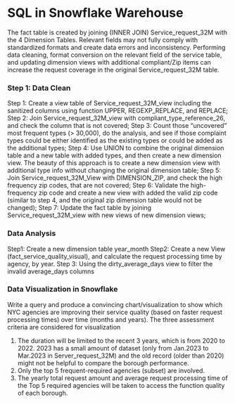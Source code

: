 # SQL in Snowflake Warehouse

The fact table is created by joining (INNER JOIN) Service_request_32M with the 4 Dimension Tables. Relevant fields may not fully comply with standardized formats and create data errors and inconsistency. Performing data cleaning, format conversion on the relevant field of the service table, and updating dimension views with additional compliant/Zip items can increase the request coverage in the original Service_request_32M table.

### Step 1: Data Clean
Step 1: Create a view table of Service_request_32M_view including the sanitized columns using function UPPER, REGEXP_REPLACE, and REPLACE; 
Step 2: Join Service_request_32M_view with compliant_type_reference_26, and check the column that is not covered;
Step 3: Count those “uncovered” most frequent types (> 30,000), do the analysis, and see if those complaint types could be either identified as the existing types or could be added as the additional types; 
Step 4: Use UNION to combine the original dimension table and a new table with added types, and then create a new dimension view. The beauty of this approach is to create a new dimension view with additional type info without changing the original dimension table;
Step 5: Join Service_request_32M_View with DIMENSION_ZIP, and check the high frequency zip codes, that are not covered;
Step 6: Validate the high-frequency zip code and create a new view with added the valid zip code (similar to step 4, and the original zip dimension table would not be changed);
Step 7: Update the fact table by joining Service_request_32M_view with new views of new dimension views;

### Data Analysis
Step1: Create a new dimension table year_month
Step2: Create a new View (fact_service_quality_visual), and calculate the request processing time by agency, by year. 
Step 3: Using the dirty_average_days view to filter the invalid average_days columns

### Data Visualization in Snowflake
Write a query and produce a convincing chart/visualization to show which NYC agencies are improving their service quality (based on faster request processing times) over time (months and years). 
The three assessment criteria are considered for visualization 
1.	The duration will be limited to the recent 3 years, which is from 2020 to 2022. 
2023 has a small amount of dataset (only from Jan.2023 to Mar.2023 in Server_request_32M) and the old record (older than 2020) might not be helpful to compare the borough performance.
2.	Only the top 5 frequent-required agencies (subset) are involved.
3.	The yearly total request amount and average request processing time of the Top 5 required 
agencies will be taken to access the function quality of each borough.


